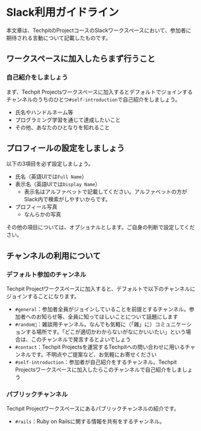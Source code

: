 # Slack利用ガイドライン
本文章は、TechpitのProjectコースのSlackワークスペースにおいて、参加者に期待される言動について記載したものです。


## ワークスペースに加入したらまず行うこと

### 自己紹介をしましょう
まず、Techpit Projectsワークスペースに加入するとデフォルトでジョインするチャンネルのうちのひとつ`#self-introduction`で自己紹介をしましょう。

- 氏名やハンドルネーム等
- プログラミング学習を通じて達成したいこと
- その他、あなたのひとなりを知れること


## プロフィールの設定をしましょう
以下の3項目を必ず設定しましょう。

- 氏名（英語UIでは`Full Name`）
- 表示名（英語UIでは`Display Name`）
  - 表示名はアルファベットで記載してください。アルファベットの方がSlack内で検索がしやすいからです。
- プロフィール写真
  - なんらかの写真

その他の項目については、オプショナルとします。ご自身の判断で設定してください。


## チャンネルの利用について

### デフォルト参加のチャンネル
Techpit Projectワークスペースに加入すると、デフォルトで以下のチャンネルにジョインすることになります。

- `#general`：参加者全員がジョインしていることを前提とするチャンネル。参加者へのお知らせ等、全員に知ってほしいことについて話題にします
- `#random`：雑談用チャンネル。なんでも気軽に（「雑」に）コミュニケーションする場所です。「どこが適切かわからないがなにかいいたい」という場合は、このチャンネルで発言するとよいでしょう
- `#contact`：Techpit Projectsを運営するTechpitへの問い合わせに用いるチャンネルです。不明点やご提案など、お気軽にお寄せください
- `#self-introduction`：参加者が自己紹介をするチャンネル。Techpit Projectsワークスペースに加入したらこのチャンネルで自己紹介をしましょう

### パブリックチャンネル
Techpit Projectワークスペースにあるパブリックチャンネルの紹介です。

- `#rails`：Ruby on Railsに関する情報を共有をするチャンネル。
